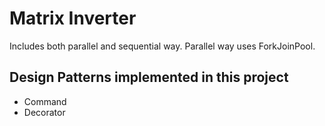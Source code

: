 # Matrix Inverter

Includes both parallel and sequential way. Parallel way uses ForkJoinPool.

## Design Patterns implemented in this project

* Command
* Decorator 
